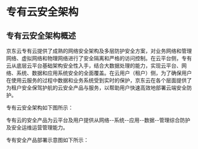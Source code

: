 # 专有云安全架构

## 专有云安全架构概述

京东云专有云提供了成熟的网络安全架构及多层防护安全方案，对业务网络和管理网络、虚拟网络和物理网络进行了安全隔离和严格的访问控制。在云平台侧，专有云从底层云平台基础架构安全性入手，结合大数据处理的能力，实现云平台、网络、系统、数据和应用系统安全的全面覆盖。在云用户（租户）侧，为了确保用户在使用云服务的过程中数据和业务系统受到实时的保护，京东云在各个层面提供了为租户安全保驾护航的云安全产品与服务，以帮助用户快速高效地部署云端安全防护。

专有云安全架构如下图所示：

专有云的安全产品为云平台及用户提供从网络--系统--应用--数据--管理综合防护及安全运维运营管理能力。

专有安全产品部署示意图如下所示：

